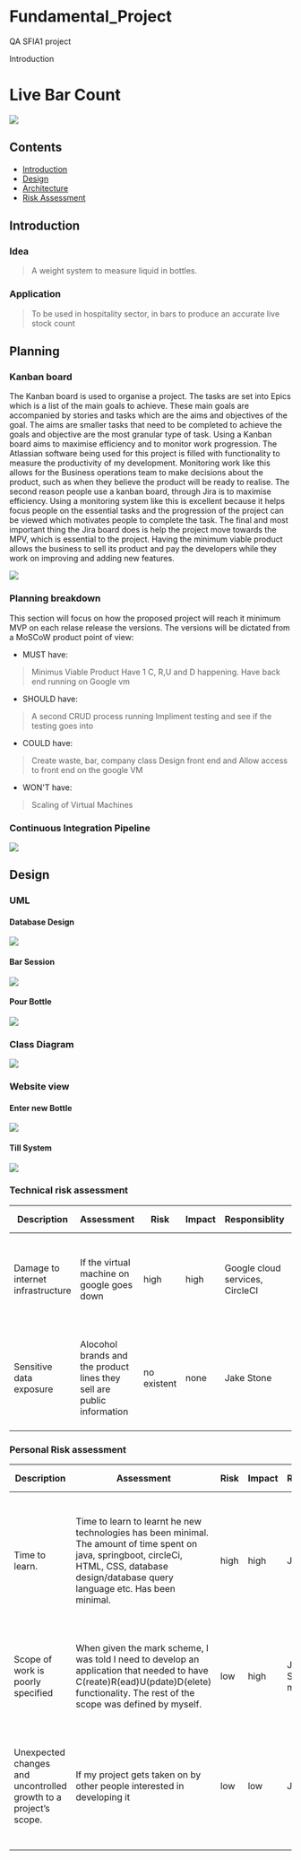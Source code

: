  # Fundamental_Project
QA SFIA1 project

Introduction

# Live Bar Count

![](images/Beer_weight_design.png)

## Contents
- [Introduction](#Introduction)
- [Design](#Design)
- [Architecture](#Architecture)
- [Risk Assessment](#Risk%20Assessment)

## Introduction

### Idea
> A weight system to measure liquid in bottles.
### Application
> To be used in hospitality sector, in bars to produce an accurate live stock count

## Planning

### Kanban board 

The Kanban board is used to organise a project. The tasks are set into Epics which is a list of the main goals to achieve. These main goals are accompanied by stories and tasks which are the aims and objectives of the goal. The aims are smaller tasks that need to be completed to achieve the goals and objective are the most granular type of task.
Using a Kanban board aims to maximise efficiency and to monitor work progression. The Atlassian software being used for this project is filled with functionality to measure the productivity of my development. Monitoring work like this allows for the Business operations team to make decisions about the product, such as when they believe the product will be ready to realise.
The second reason people use a kanban board, through Jira is to maximise efficiency. Using a monitoring system like this is excellent because it helps focus people on the essential tasks and the progression of the project can be viewed which motivates people to complete the task.
The final and most important thing the Jira board does is help the project move towards the MPV, which is essential to the project. Having the minimum viable product allows the business to sell its product and pay the developers while they work on improving and adding new features.

![](images/kanban_board_one.png)

### Planning breakdown

This section will focus on how the proposed project will reach it minimum MVP on each relase release the versions.
The versions will be dictated from a MoSCoW product point of view:
* MUST have:
> Minimus Viable Product 
> Have 1 C, R,U and D happening.
> Have back end running on Google vm

* SHOULD have:
> A second CRUD process running
> Impliment testing and see if the testing goes into 

* COULD have:
> Create waste, bar, company class 
> Design front end and 
> Allow access to front end on the google VM

* WON'T have: 
> Scaling of Virtual Machines

### Continuous Integration Pipeline 

![](images/CI_pipeline.png)

## Design

### UML

#### Database Design 
![](database_design/ERD_Chen_conceptual_model.png)

#### Bar Session
![](images/pour_spirit-Bar%20session.png)

#### Pour Bottle 
![](images/pour_spirit-Pour%20Bottle.png)

### Class Diagram

![](images/UML.png)

### Website view

#### Enter new Bottle
![](images/Enter_Bottle_Page.png)

#### Till System
![](images/till_system_complete.png)

### Technical risk assessment

|Description                      |Assessment                                                            |Risk        |Impact|Responsiblity                  |Current Mitigration|Proposed Mitigration                                                         |Respone                                                         |Tolorance|
|---------------------------------|----------------------------------------------------------------------|------------|------|-------------------------------|-------------------|-----------------------------------------------------------------------------|----------------------------------------------------------------|---------|
|Damage to internet infrastructure|If the virtual machine on google goes down                            |high        |high  |Google cloud services, CircleCI|none               |Use a different cloud provider                                               |Poor - application will still be down when Google Cloud is down.|high     |
|Sensitive data exposure          |Alocohol brands and the product lines they sell are public information|no existent |none  |Jake Stone                     |None               |When business data is being handeled another risk assessment will be complete|                                                                |high     |


### Personal Risk assessment

|Description                                                     |Assessment                                                                                                                                                                                                                                                                                                                                                                                                                                                                                                                                                                                                                                                                                                                                                                                                                                                                                                 |Risk  |Impact |Responsiblity        |Current Mitigration                                                                            |Proposed Mitigration                                                                                                                       |Respone                                                                   |Tolorance                                                                                                   |
|----------------------------------------------------------------|-----------------------------------------------------------------------------------------------------------------------------------------------------------------------------------------------------------------------------------------------------------------------------------------------------------------------------------------------------------------------------------------------------------------------------------------------------------------------------------------------------------------------------------------------------------------------------------------------------------------------------------------------------------------------------------------------------------------------------------------------------------------------------------------------------------------------------------------------------------------------------------------------------------|------|-------|---------------------|-----------------------------------------------------------------------------------------------|-------------------------------------------------------------------------------------------------------------------------------------------|--------------------------------------------------------------------------|------------------------------------------------------------------------------------------------------------|
|Time to learn.                                                  |Time to learn to learnt he new technologies has been minimal. The amount of time spent on java, springboot, circleCi, HTML, CSS, database design/database query language etc. Has been minimal.                                                                                                                                                                                                                                                                                                                                                                                                                                                                                                                                                                                                                                                                                                            |high  |high   |Jake Stone           |Notes, pictures, videos, when something is not understood ask team members and Teachers at QA. |Only adding code/application that is understood so that if something breaks it can be easily fixed.                                        |weak - how to measure understanding of every function within application? |low - This reposnse is a better response than doing nothing and implimenting things that are not understood.|
|Scope of work is poorly specified                               |When given the mark scheme, I was told I need to develop an application that needed to have C(reate)R(ead)U(pdate)D(elete) functionality. The rest of the scope was defined by myself.                                                                                                                                                                                                                                                                                                                                                                                                                                                                                                                                                                                                                                                                                                                     |low   |high   |Jake Stone/QA mentors|Design application with good planning with Jira board                                          |To have different versions of the project to scale back the scope quickly if have went too far with the scope.                             |Good                                                                      |High                                                                                                        |
|Unexpected changes and uncontrolled growth to a project’s scope.|If my project gets taken on by other people interested in developing it                                                                                                                                                                                                                                                                                                                                                                                                                                                                                                                                                                                                                                                                                                                                                                                                                                    |low   |low    |Jake Stone           |Ignore other developers if they want to push to my project                                     |Put GitHub project on private so nobody can fork it and add the markers as contributors so nobody can fork my project and develop it for me|Good                                                                      |High                                                                                                        |


